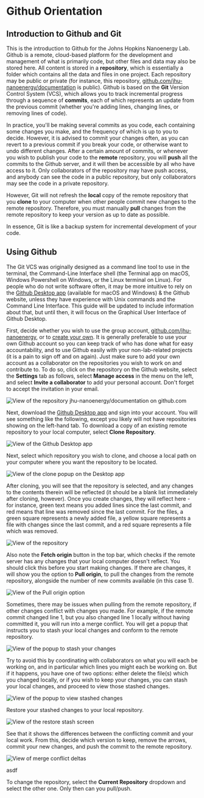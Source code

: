 # Github Orientation 
## Introduction to Github and Git

This is the introduction to Github for the Johns Hopkins Nanoenergy Lab. Github is a remote, cloud-based platform for the development and management of what is primarily code, but other files and data may also be stored here. All content is stored in a **repository**, which is essentially a folder which contains all the data and files in one project. Each repository may be public or private (for instance, this repository, [github.com/jhu-nanoenergy/documentation](https://www.github.com/jhu-nanoenergy/documentation) is public). Github is based on the **Git** Version Control System (VCS), which allows you to track incremental progress through a sequence of **commits**, each of which represents an update from the previous commit (whether you're adding lines, changing lines, or removing lines of code).

In practice, you'll be making several commits as you code, each containing some changes you make, and the frequency of which is up to you to decide. However, it is advised to commit your changes often, as you can revert to a previous commit if you break your code, or otherwise want to undo different changes. After a certain amount of commits, or whenever you wish to publish your code to the **remote** repository, you will **push** all the commits to the Github server, and it will then be accessible by all who have access to it. Only collaborators of the repository may have push access, and anybody can see the code in a public repository, but only collaborators may see the code in a private repository.

However, Git will not refresh the **local** copy of the remote repository that you **clone** to your computer when other people commit new changes to the remote repository. Therefore, you must manually **pull** changes from the remote repository to keep your version as up to date as possible.

In essence, Git is like a backup system for incremental development of your code.


## Using Github

The Git VCS was originally designed as a command line tool to use in the terminal, the Command-Line Interface shell (the Terminal app on macOS, Windows Powershell on Windows, or the Linux terminal on Linux). For people who do not write software often, it may be more intuitive to rely on the [Github Desktop app](https://desktop.github.com/) (available for macOS and Windows) & the Github website, unless they have experience with Unix commands and the Command Line Interface. This guide will be updated to include information about that, but until then, it will focus on the Graphical User Interface of Github Desktop.
<!-- This is a comment, and just a reminder to remove this part once you introduce the CLI commands
-->

First, decide whether you wish to use the group account, [github.com/jhu-nanoenergy](https://www.github.com/jhu-nanoenergy), or to [create your own](https://www.github.com). It is generally preferable to use your own Github account so you can keep track of who has done what for easy accountability, and to use Github easily with your non-lab-related projects (it is a pain to sign off and on again). Just make sure to add your own account as a collaborator on the repositories you wish to work on and contribute to. To do so, click on the repository on the Github website, select the **Settings** tab as follows, select **Manage access** in the menu on the left, and select **Invite a collaborator** to add your personal account. Don't forget to accept the invitation in your email.

![View of the repository jhu-nanoenergy/documentation on github.com](/figures/repo_view.png)

Next, download the [Github Desktop app](https://desktop.github.com) and sign into your account. You will see something like the following, except you likely will not have repositories showing on the left-hand tab. To download a copy of an existing remote repository to your local computer, select **Clone Repository**.

![View of the Github Desktop app](/figures/github_desktop_clone.png)

Next, select which repository you wish to clone, and choose a local path on your computer where you want the repository to be located.

![View of the clone popup on the Desktop app](/figures/github_desktop_clone2.png)

After cloning, you will see that the repository is selected, and any changes to the contents therein will be reflected (it should be a blank list immediately after cloning, however). Once you create changes, they will reflect here - for instance, green text means you added lines since the last commit, and red means that line was removed since the last commit. For the files, a green square represents a newly added file, a yellow square represents a file with changes since the last commit, and a red square represents a file which was removed.

![View of the repository](/figures/github_desktop_deltas.png)

Also note the **Fetch origin** button in the top bar, which checks if the remote server has any changes that your local computer doesn't reflect. You should click this before you start making changes. If there are changes, it will show you the option to **Pull origin**, to pull the changes from the remote repository, alongside the number of new commits available (in this case 1).

![View of the Pull origin option](/figures/github_desktop_pull_origin.png)

Sometimes, there may be issues when pulling from the remote repository, if other changes conflict with changes you made. For example, if the remote commit changed line 1, but you also changed line 1 locally without having committed it, you will run into a merge conflict. You will get a popup that instructs you to stash your local changes and conform to the remote repository.

![View of the popup to stash your changes](/figures/github_desktop_stash.png)

Try to avoid this by coordinating with collaborators on what you will each be working on, and in particular which lines you might each be working on. But if it happens, you have one of two options: either delete the file(s) which you changed locally, or if you wish to keep your changes, you can stash your local changes, and proceed to view those stashed changes.

![View of the popup to view stashed changes](/figures/github_desktop_stashed.png)

Restore your stashed changes to your local repository.

![View of the restore stash screen](/figures/github_desktop_restore_stash.png)

See that it shows the differences between the conflicting commit and your local work. From this, decide which version to keep, remove the arrows, commit your new changes, and push the commit to the remote repository.

![View of merge conflict deltas](/figures/github_desktop_merge_conflict.png)

asdf

To change the repository, select the **Current Repository** dropdown and select the other one. Only then can you pull/push.
